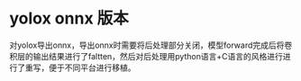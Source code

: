# yolox onnx 版本


对yolox导出onnx，导出onnx时需要将后处理部分关闭，模型forward完成后将卷积层的输出结果进行了faltten，然后对后处理用python语言+C语言的风格进行进行了重写，便于不同平台进行移植。
